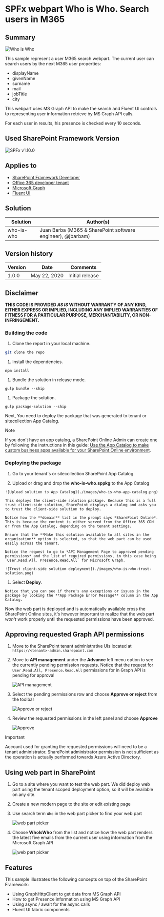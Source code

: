 # SPFx webpart Who is Who. Search users in M365

## Summary

![Who is Who](./images/who-is-who.gif)

This sample represent a user M365 search webpart.
The current user can search users by the next M365 user properties:
- displayName
- givenName
- surname
- mail
- jobTitle
- city

This webpart uses MS Graph API to make the search and Fluent UI controls to representing user information retrieve by MS Graph API calls.

For each user in results, his presence is checked every 10 seconds.

## Used SharePoint Framework Version

![SPFx v1.10.0](https://img.shields.io/badge/SPFx-1.10.0-green.svg)

## Applies to

* [SharePoint Framework Developer](http://dev.office.com/sharepoint/docs/spfx/sharepoint-framework-overview)
* [Office 365 developer tenant](http://dev.office.com/sharepoint/docs/spfx/set-up-your-developer-tenant)
* [Microsoft Graph](https://developer.microsoft.com/en-us/graph)
* [Fluent UI](https://developer.microsoft.com/en-us/fluentui#)

## Solution

Solution|Author(s)
--------|---------
who-is-who|Juan Barba (M365 & SharePoint software engineer), @jbarbam)

## Version history

Version|Date|Comments
-------|----|--------
1.0.0|May 22, 2020|Initial release

## Disclaimer

**THIS CODE IS PROVIDED *AS IS* WITHOUT WARRANTY OF ANY KIND, EITHER EXPRESS OR IMPLIED, INCLUDING ANY IMPLIED WARRANTIES OF FITNESS FOR A PARTICULAR PURPOSE, MERCHANTABILITY, OR NON-INFRINGEMENT.**

### Building the code

1. Clone the report in your local machine.
```bash
git clone the repo
```
1. Install the dependencies.
```shell
npm install
```
1. Bundle the solution in release mode.
```shell
gulp bundle --ship
```
1. Package the solution.
```shell
gulp package-solution --ship
```
Next, You need to deploy the package that was generated to tenant or sitecollection App Catalog.
> [!NOTE]
> If you don't have an app catalog, a SharePoint Online Admin can create one by following the instructions in this guide: [Use the App Catalog to make custom business apps available for your SharePoint Online environment](https://support.office.com/article/use-the-app-catalog-to-make-custom-business-apps-available-for-your-sharepoint-online-environment-0b6ab336-8b83-423f-a06b-bcc52861cba0).

### Deploying the package
  1. Go to your tenant's or sitecollection SharePoint App Catalog.

  1. Upload or drag and drop the **who-is-who.sppkg** to the App Catalog

    ![Upload solution to App Catalog](./images/who-is-who-app-catalog.png)

    This deploys the client-side solution package. Because this is a full trust client-side solution, SharePoint displays a dialog and asks you to trust the client-side solution to deploy.

    Notice how the **domain** list in the prompt says *SharePoint Online*. This is because the content is either served from the Office 365 CDN or from the App Catalog, depending on the tenant settings.

    Ensure that the **Make this solution available to all sites in the organization** option is selected, so that the web part can be used easily across the tenant.

    Notice the request to go to *API Management Page to approved pending permissions* and the list of required permissions, in this case being `User.Read.All, Presence.Read.All` for Microsoft Graph.

    ![Trust client-side solution deployment](./images/who-is-who-trust-solution.png)

  1. Select **Deploy**.

    Notice that you can see if there's any exceptions or issues in the package by looking the **App Package Error Message** column in the App Catalog.

Now the web part is deployed and is automatically available cross the SharePoint Online sites, it's however important to realize that the web part *won't* work properly until the requested permissions have been approved.

## Approving requested Graph API permissions

1. Move to the SharePoint tenant administrative UIs located at `https://<tenant>-admin.sharepoint.com`
1. Move to **API management** under the **Advance** left menu option to see the currently pending permission requests. Notice that the request for `User.Read.All, Presence.Read.All` permissions for in Graph API is pending for approval

    ![API management](./images/who-is-who-api-admin.png)

1. Select the pending permissions row and choose **Approve or reject** from the toolbar

    ![Approve or reject](./images/who-is-who-approve-menu.png)

1. Review the requested permissions in the left panel and choose **Approve**

    ![Approve](./images/who-is-who-approve.png)


  > [!IMPORTANT]
  > Account used for granting the requested permissions will need to be a tenant administrator. SharePoint administrator permission is not sufficient as the operation is actually performed towards Azure Active Directory.

## Using web part in SharePoint

1. Go to a site where you want to test the web part. We did deploy web part using the tenant scoped deployment option, so it will be available on any site.
1. Create a new modern page to the site or edit existing page
1. Use search term `Who` in the web part picker to find your web part

    ![web part picker](./images/who-is-who-webpart-picker.png)

1. Choose **WhoIsWho** from the list and notice how the web part renders the latest five emails from the current user using information from the Microsoft Graph API

   ![web part picker](./images/who-is-who-webpart.png)

## Features

This sample illustrates the following concepts on top of the SharePoint Framework:

* Using GraphHttpClient to get data from MS Graph API
* How to get Presence information using MS Graph API
* Using async / await for the async calls
* Fluent UI fabric components
